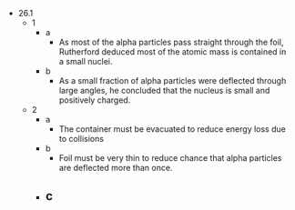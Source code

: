 - 26.1
	- 1
		- a
			- As most of the alpha particles pass straight through the foil, Rutherford deduced most of the atomic mass is contained in a small nuclei.
		- b
			- As a small fraction of alpha particles were deflected through large angles, he concluded that the nucleus is small and positively charged.
	- 2
		- a
			- The container must be evacuated to reduce energy loss due to collisions
		- b
			- Foil must be very thin to reduce chance that alpha particles are deflected more than once.
		- c
			- 